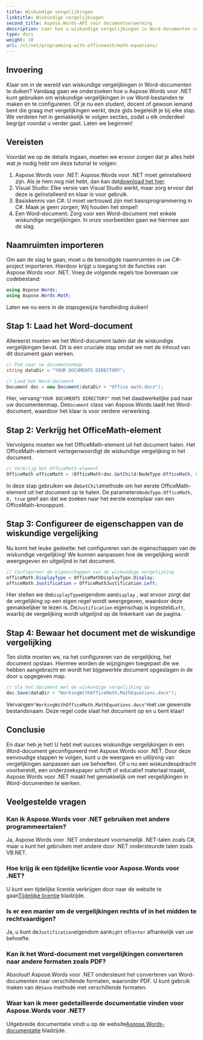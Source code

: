 ```yaml
---
title: Wiskundige vergelijkingen
linktitle: Wiskundige vergelijkingen
second_title: Aspose.Words-API voor documentverwerking
description: Leer hoe u wiskundige vergelijkingen in Word-documenten configureert met Aspose.Words voor .NET. Stapsgewijze handleiding met voorbeelden, veelgestelde vragen en meer.
type: docs
weight: 10
url: /nl/net/programming-with-officemath/math-equations/
---
```

## Invoering

Klaar om in de wereld van wiskundige vergelijkingen in Word-documenten te duiken? Vandaag gaan we onderzoeken hoe u Aspose.Words voor .NET kunt gebruiken om wiskundige vergelijkingen in uw Word-bestanden te maken en te configureren. Of je nu een student, docent of gewoon iemand bent die graag met vergelijkingen werkt, deze gids begeleidt je bij elke stap. We verdelen het in gemakkelijk te volgen secties, zodat u elk onderdeel begrijpt voordat u verder gaat. Laten we beginnen!

## Vereisten

Voordat we op de details ingaan, moeten we ervoor zorgen dat je alles hebt wat je nodig hebt om deze tutorial te volgen:

1.  Aspose.Words voor .NET: Aspose.Words voor .NET moet geïnstalleerd zijn. Als je hem nog niet hebt, dan kan dat[download het hier](https://releases.aspose.com/words/net/).
2. Visual Studio: Elke versie van Visual Studio werkt, maar zorg ervoor dat deze is geïnstalleerd en klaar is voor gebruik.
3. Basiskennis van C#: U moet vertrouwd zijn met basisprogrammering in C#. Maak je geen zorgen; Wij houden het simpel!
4. Een Word-document: Zorg voor een Word-document met enkele wiskundige vergelijkingen. In onze voorbeelden gaan we hiermee aan de slag.

## Naamruimten importeren

Om aan de slag te gaan, moet u de benodigde naamruimten in uw C#-project importeren. Hierdoor krijgt u toegang tot de functies van Aspose.Words voor .NET. Voeg de volgende regels toe bovenaan uw codebestand:

```csharp
using Aspose.Words;
using Aspose.Words.Math;
```

Laten we nu eens in de stapsgewijze handleiding duiken!

## Stap 1: Laad het Word-document

Allereerst moeten we het Word-document laden dat de wiskundige vergelijkingen bevat. Dit is een cruciale stap omdat we met de inhoud van dit document gaan werken.

```csharp
// Pad naar uw documentenmap
string dataDir = "YOUR DOCUMENTS DIRECTORY";

// Laad het Word-document
Document doc = new Document(dataDir + "Office math.docx");
```

 Hier, vervang`"YOUR DOCUMENTS DIRECTORY"` met het daadwerkelijke pad naar uw documentenmap. De`Document` class van Aspose.Words laadt het Word-document, waardoor het klaar is voor verdere verwerking.

## Stap 2: Verkrijg het OfficeMath-element

Vervolgens moeten we het OfficeMath-element uit het document halen. Het OfficeMath-element vertegenwoordigt de wiskundige vergelijking in het document.

```csharp
// Verkrijg het OfficeMath-element
OfficeMath officeMath = (OfficeMath)doc.GetChild(NodeType.OfficeMath, 0, true);
```

 In deze stap gebruiken we de`GetChild`methode om het eerste OfficeMath-element uit het document op te halen. De parameters`NodeType.OfficeMath, 0, true` geef aan dat we zoeken naar het eerste exemplaar van een OfficeMath-knooppunt.

## Stap 3: Configureer de eigenschappen van de wiskundige vergelijking

Nu komt het leuke gedeelte: het configureren van de eigenschappen van de wiskundige vergelijking! We kunnen aanpassen hoe de vergelijking wordt weergegeven en uitgelijnd in het document.

```csharp
// Configureer de eigenschappen van de wiskundige vergelijking
officeMath.DisplayType = OfficeMathDisplayType.Display;
officeMath.Justification = OfficeMathJustification.Left;
```

 Hier stellen we de`DisplayType`eigendom aan`Display` , wat ervoor zorgt dat de vergelijking op een eigen regel wordt weergegeven, waardoor deze gemakkelijker te lezen is. De`Justification` eigenschap is ingesteld`Left`, waarbij de vergelijking wordt uitgelijnd op de linkerkant van de pagina.

## Stap 4: Bewaar het document met de wiskundige vergelijking

Ten slotte moeten we, na het configureren van de vergelijking, het document opslaan. Hiermee worden de wijzigingen toegepast die we hebben aangebracht en wordt het bijgewerkte document opgeslagen in de door u opgegeven map.

```csharp
// Sla het document met de wiskundige vergelijking op
doc.Save(dataDir + "WorkingWithOfficeMath.MathEquations.docx");
```

 Vervangen`"WorkingWithOfficeMath.MathEquations.docx"`met uw gewenste bestandsnaam. Deze regel code slaat het document op en u bent klaar!

## Conclusie

En daar heb je het! U hebt met succes wiskundige vergelijkingen in een Word-document geconfigureerd met Aspose.Words voor .NET. Door deze eenvoudige stappen te volgen, kunt u de weergave en uitlijning van vergelijkingen aanpassen aan uw behoeften. Of u nu een wiskundeopdracht voorbereidt, een onderzoekspaper schrijft of educatief materiaal maakt, Aspose.Words voor .NET maakt het gemakkelijk om met vergelijkingen in Word-documenten te werken.

## Veelgestelde vragen

### Kan ik Aspose.Words voor .NET gebruiken met andere programmeertalen?
Ja, Aspose.Words voor .NET ondersteunt voornamelijk .NET-talen zoals C#, maar u kunt het gebruiken met andere door .NET ondersteunde talen zoals VB.NET.

### Hoe krijg ik een tijdelijke licentie voor Aspose.Words voor .NET?
 U kunt een tijdelijke licentie verkrijgen door naar de website te gaan[Tijdelijke licentie](https://purchase.aspose.com/temporary-license/) bladzijde.

### Is er een manier om de vergelijkingen rechts of in het midden te rechtvaardigen?
 Ja, u kunt de`Justification`eigendom aan`Right` of`Center` afhankelijk van uw behoefte.

### Kan ik het Word-document met vergelijkingen converteren naar andere formaten zoals PDF?
Absoluut! Aspose.Words voor .NET ondersteunt het converteren van Word-documenten naar verschillende formaten, waaronder PDF. U kunt gebruik maken van de`Save` methode met verschillende formaten.

### Waar kan ik meer gedetailleerde documentatie vinden voor Aspose.Words voor .NET?
 Uitgebreide documentatie vindt u op de website[Aspose.Words-documentatie](https://reference.aspose.com/words/net/) bladzijde.